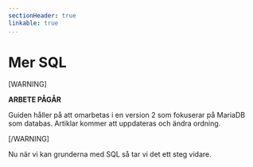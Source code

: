 ```yaml
---
sectionHeader: true
linkable: true
...
```

Mer SQL
=======================

[WARNING]

**ARBETE PÅGÅR**

Guiden håller på att omarbetas i en version 2 som fokuserar på MariaDB som databas. Artiklar kommer att uppdateras och ändra ordning.

[/WARNING]


Nu när vi kan grunderna med SQL så tar vi det ett steg vidare.
